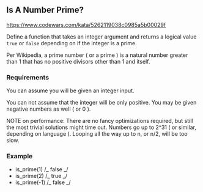 ## Is A Number Prime?

<https://www.codewars.com/kata/5262119038c0985a5b00029f>

Define a function that takes an integer argument and returns a logical
value `true` or `false` depending on if the integer is a prime.

Per Wikipedia, a prime number ( or a prime ) is a natural number greater
than 1 that has no positive divisors other than 1 and itself.

### Requirements

You can assume you will be given an integer input.

You can not assume that the integer will be only positive. You may be
given negative numbers as well ( or 0 ).

NOTE on performance: There are no fancy optimizations required, but
still the most trivial solutions might time out. Numbers go up to 2^31
( or similar, depending on language ). Looping all the way up to n, or
n/2, will be too slow.

### Example

- is_prime(1) /_ false _/
- is_prime(2) /_ true _/
- is_prime(-1) /_ false _/

